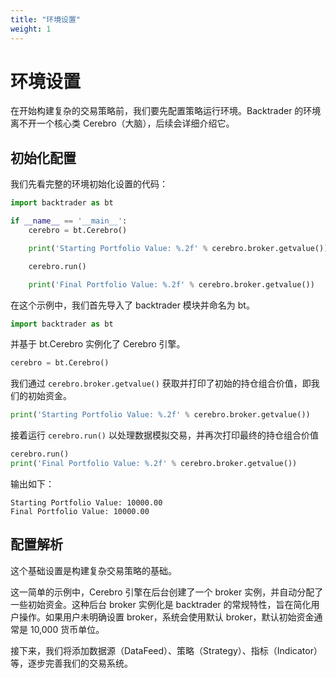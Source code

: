 ```yaml
---
title: "环境设置"
weight: 1
---
```


# 环境设置

在开始构建复杂的交易策略前，我们要先配置策略运行环境。Backtrader 的环境离不开一个核心类 Cerebro（大脑），后续会详细介绍它。

## 初始化配置

我们先看完整的环境初始化设置的代码： 

```python
import backtrader as bt

if __name__ == '__main__':
    cerebro = bt.Cerebro()

    print('Starting Portfolio Value: %.2f' % cerebro.broker.getvalue())

    cerebro.run()

    print('Final Portfolio Value: %.2f' % cerebro.broker.getvalue())
```


在这个示例中，我们首先导入了 backtrader 模块并命名为 bt。

```python
import backtrader as bt
```

并基于 bt.Cerebro 实例化了 Cerebro 引擎。

````python
cerebro = bt.Cerebro()
``````

我们通过 `cerebro.broker.getvalue()` 获取并打印了初始的持仓组合价值，即我们的初始资金。

```python
print('Starting Portfolio Value: %.2f' % cerebro.broker.getvalue())
```

接着运行 `cerebro.run()` 以处理数据模拟交易，并再次打印最终的持仓组合价值

```python
cerebro.run()
print('Final Portfolio Value: %.2f' % cerebro.broker.getvalue())
```

输出如下：

```
Starting Portfolio Value: 10000.00
Final Portfolio Value: 10000.00
```

## 配置解析

这个基础设置是构建复杂交易策略的基础。

这一简单的示例中，Cerebro 引擎在后台创建了一个 broker 实例，并自动分配了一些初始资金。这种后台 broker 实例化是 backtrader 的常规特性，旨在简化用户操作。如果用户未明确设置 broker，系统会使用默认 broker，默认初始资金通常是 10,000 货币单位。

接下来，我们将添加数据源（DataFeed）、策略（Strategy）、指标（Indicator）等，逐步完善我们的交易系统。

